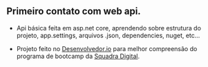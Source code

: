## Primeiro contato com web api.



- Api básica feita em asp.net core, aprendendo sobre estrutura do projeto, app.settings, arquivos .json, dependencies, nuget, etc...

- Projeto feito no [Desenvolvedor.io](https://desenvolvedor.io/curso-online-iniciando-com-asp-net-core) para melhor compreensão do programa de bootcamp da [Squadra Digital](https://inspire.squadra.com.br/programa-new-thinkers).

  

  



